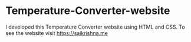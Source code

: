 # Temperature-Converter-website
I developed this Temperature Converter website using HTML and CSS. To see the website visit https://saikrishna.me
